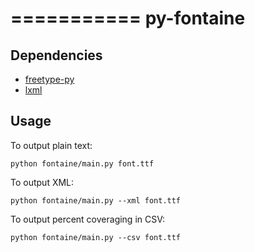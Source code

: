 ===========
py-fontaine
===========

Dependencies
------------

* [freetype-py](http://code.google.com/p/freetype-py/)
* [lxml](http://pypi.python.org/pypi/lxml/)

Usage
---------

To output plain text:

    python fontaine/main.py font.ttf

To output XML:

    python fontaine/main.py --xml font.ttf

To output percent coveraging in CSV:

    python fontaine/main.py --csv font.ttf
